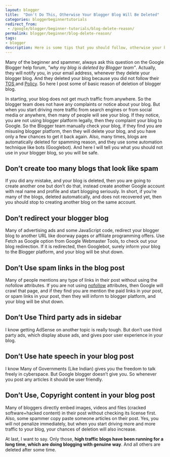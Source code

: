 ```yaml
---
layout: blogger
title:  "Don't Do This, Otherwise Your Blogger Blog Will Be Deleted"
categories: bloggerbeginnertutorials
redirect_from:
 - /google/blogger/beginner-tutorials/blog-delete-reason/
permalink: blogger/beginner/blog-delete-reason/
tags: 
- blogger
description: Here is some tips that you should follow, otherwise your blogger blog will be delete automatically.
---
```


Many of the beginner and spammer, always ask this question on the Google Blogger help forum, *"why my blog is deleted by Blogger team"*. Actually, they will notify you, in your email address, whenever they delete your blogger blog. And they deleted your blog because you did not follow their <a href="https://support.google.com/blogger/answer/41935?hl=en" rel="nofollow" target="_blank"> TOS </a>and <a href="http://www.blogger.com/content.g?hl=en" rel="nofollow" target="_blank">Policy</a>. So here I post some of basic reason of deletion of blogger blog.

In starting, your blog does not get much traffic from anywhere. So the blogger team does not have any complaints or notice about your blog. But when you start driving more traffic from search engines or from social media or anywhere, then many of people will see your blog. If they notice, you are not using blogger platform legally, then they complaint your blog to Google. So the Blogger team manually check your blog, if they find you are misusing blogger platform, then they will delete your blog, and you have only a few chances to get it back again. Also, many times, blogs are automatically deleted for spamming reason, and they use some automation technique like bots (Googlebot). And here I will tell you what you should not use in your blogger blog, so you will be safe.

## Don’t create too many blogs that look like spam ##

If you did any mistake, and your blog is deleted, then you are going to create another one but don’t do that, instead create another Google account with real name and profile and start blogging seriously. In short, if you’re many of the blogs, deleted automatically, and does not recovered yet, then you should stop to creating another blog on the same account.

## Don’t redirect your blogger blog ##

Many of advertising ads and some JavaScript code, redirect your blogger blog to another URL like doorway pages or affiliate programming offers. Use Fetch as Google option from Google Webmaster Tools, to check out your blog redirection. If it is redirected, then Googlebot, surely inform your blog to the Blogger platform, and your blog will be shut down.

## Don’t Use spam links in the blog post ##

Many of people mentions any type of links in their post without using the nofollow attributes. If you are not using <a href="https://support.google.com/webmasters/answer/96569?hl=en" rel="nofollow" target="_blank" >nofollow</a> attributes, then Google will crawl that page, and if they find you are mention the paid links in your post, or spam links in your post, then they will inform to blogger platform, and your blog will be shut down.

## Don’t Use Third party ads in sidebar ##

I know getting AdSense on another topic is really tough. But don’t use third party ads, which display abuse ads, and gives poor user experience in your blog.

## Don’t Use hate speech in your blog post ##

I know Many of Governments (Like Indian) gives you the freedom to talk freely in cyberspace. But Google blogger doesn’t give you. So whenever you post any articles it should be user friendly.

## Don’t Use, Copyright content in your blog post ##
Many of bloggers directly embed images, videos and files (cracked software+hacked content) in their post without checking its license first. Also, some spammer copy paste someone articles on their post. Yes, you will not penalize immediately, but when you start driving more and more traffic to your blog, your chances of deletion will also increase.

At last, I want to say. Only those, **high traffic blogs have been running for a long time, which are doing blogging with genuine way**. And all others are deleted after some time.
